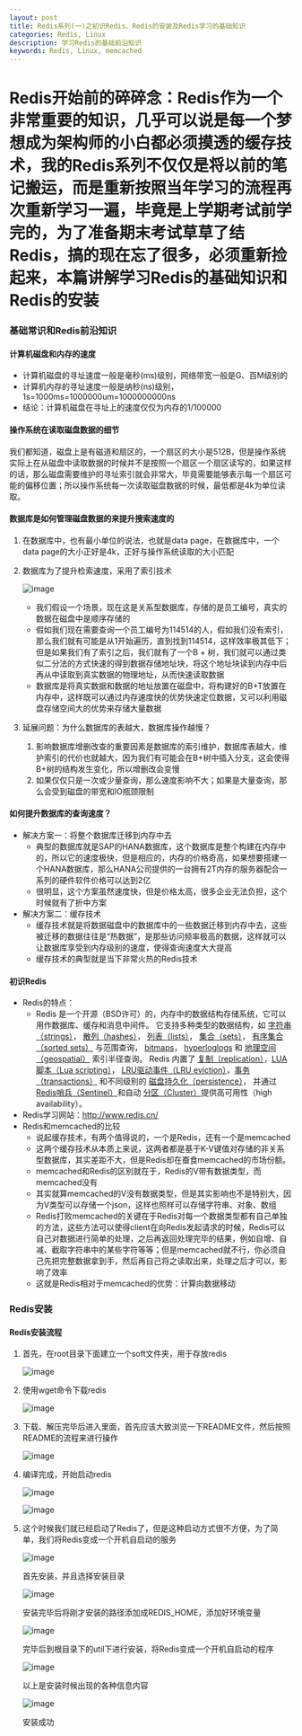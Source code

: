 ```yaml
---
layout: post
title: Redis系列(一)之初识Redis、Redis的安装及Redis学习的基础知识
categories: Redis, Linux
description: 学习Redis的基础前沿知识
keywords: Redis, Linux, memcached
---
```


Redis开始前的碎碎念：Redis作为一个非常重要的知识，几乎可以说是每一个梦想成为架构师的小白都必须摸透的缓存技术，我的Redis系列不仅仅是将以前的笔记搬运，而是重新按照当年学习的流程再次重新学习一遍，毕竟是上学期考试前学完的，为了准备期末考试草草了结Redis，搞的现在忘了很多，必须重新捡起来，本篇讲解学习Redis的基础知识和Redis的安装
======

### 基础常识和Redis前沿知识

#### 计算机磁盘和内存的速度

- 计算机磁盘的寻址速度一般是毫秒(ms)级别，网络带宽一般是G、百M级别的
- 计算机内存的寻址速度一般是纳秒(ns)级别，1s=1000ms=1000000um=1000000000ns
- 结论：计算机磁盘在寻址上的速度仅仅为内存的1/100000

#### 操作系统在读取磁盘数据的细节

我们都知道，磁盘上是有磁道和扇区的，一个扇区的大小是512B，但是操作系统实际上在从磁盘中读取数据的时候并不是按照一个扇区一个扇区读写的，如果这样的话，那么磁盘需要维护的寻址索引就会非常大，毕竟需要能够表示每一个扇区可能的偏移位置；所以操作系统每一次读取磁盘数据的时候，最低都是4k为单位读取。

#### 数据库是如何管理磁盘数据的来提升搜索速度的

1. 在数据库中，也有最小单位的说法，也就是data page，在数据库中，一个data page的大小正好是4k，正好与操作系统读取的大小匹配

2. 数据库为了提升检索速度，采用了索引技术

   ![image](\images\posts\Redis\2021-1-22-Redis系列一之初识Redis-1.jpg)

   - 我们假设一个场景，现在这是关系型数据库，存储的是员工编号，真实的数据在磁盘中是顺序存储的
   - 假如我们现在需要查询一个员工编号为114514的人，假如我们没有索引，那么我们就有可能是从1开始遍历，直到找到114514，这样效率极其低下；但是如果我们有了索引之后，我们就有了一个B + 树，我们就可以通过类似二分法的方式快速的得到数据存储地址块，将这个地址块读到内存中后再从中读取到真实数据的物理地址，从而快速读取数据
   - 数据库是将真实数据和数据的地址放置在磁盘中，将构建好的B+T放置在内存中，这样既可以通过内存速度快的优势快速定位数据，又可以利用磁盘存储空间大的优势来存储大量数据

3. 延展问题：为什么数据库的表越大，数据库操作越慢？

   1. 影响数据库增删改查的重要因素是数据库的索引维护，数据库表越大，维护索引的代价也就越大，因为我们有可能会在B+树中插入分支，这会使得B+树的结构发生变化，所以增删改会变慢
   2. 如果仅仅只是一次或少量查询，那么速度影响不大；如果是大量查询，那么会受到磁盘的带宽和IO瓶颈限制

#### 如何提升数据库的查询速度？

- 解决方案一：将整个数据库迁移到内存中去
  - 典型的数据库就是SAP的HANA数据库，这个数据库是整个构建在内存中的，所以它的速度极快，但是相应的，内存的价格奇高，如果想要搭建一个HANA数据库，那么HANA公司提供的一台拥有2T内存的服务器配合一系列的硬件软件价格可以达到2亿
  - 很明显，这个方案虽然速度快，但是价格太高，很多企业无法负担，这个时候就有了折中方案
- 解决方案二：缓存技术
  - 缓存技术就是将数据磁盘中的数据库中的一些数据迁移到内存中去，这些被迁移的数据往往是“热数据”，是那些访问频率极高的数据，这样就可以让数据库享受到内存级别的速度，使得查询速度大大提高
  - 缓存技术的典型就是当下非常火热的Redis技术

#### 初识Redis

- Redis的特点：
  - Redis 是一个开源（BSD许可）的，内存中的数据结构存储系统，它可以用作数据库、缓存和消息中间件。 它支持多种类型的数据结构，如 [字符串（strings）](http://www.redis.cn/topics/data-types-intro.html#strings)， [散列（hashes）](http://www.redis.cn/topics/data-types-intro.html#hashes)， [列表（lists）](http://www.redis.cn/topics/data-types-intro.html#lists)， [集合（sets）](http://www.redis.cn/topics/data-types-intro.html#sets)， [有序集合（sorted sets）](http://www.redis.cn/topics/data-types-intro.html#sorted-sets) 与范围查询， [bitmaps](http://www.redis.cn/topics/data-types-intro.html#bitmaps)， [hyperloglogs](http://www.redis.cn/topics/data-types-intro.html#hyperloglogs) 和 [地理空间（geospatial）](http://www.redis.cn/commands/geoadd.html) 索引半径查询。 Redis 内置了 [复制（replication）](http://www.redis.cn/topics/replication.html)，[LUA脚本（Lua scripting）](http://www.redis.cn/commands/eval.html)， [LRU驱动事件（LRU eviction）](http://www.redis.cn/topics/lru-cache.html)，[事务（transactions）](http://www.redis.cn/topics/transactions.html) 和不同级别的 [磁盘持久化（persistence）](http://www.redis.cn/topics/persistence.html)， 并通过 [Redis哨兵（Sentinel）](http://www.redis.cn/topics/sentinel.html)和自动 [分区（Cluster）](http://www.redis.cn/topics/cluster-tutorial.html)提供高可用性（high availability）。
- Redis学习网站：http://www.redis.cn/
- Redis和memcached的比较
  - 说起缓存技术，有两个值得说的，一个是Redis，还有一个是memcached
  - 这两个缓存技术从本质上来说，这两者都是基于K-V键值对存储的非关系型数据库，其实差距不大，但是Redis却在蚕食memcached的市场份额。
  - memcached和Redis的区别就在于，Redis的V带有数据类型，而memcached没有
  - 其实就算memcached的V没有数据类型，但是其实影响也不是特别大，因为V类型可以存储一个json，这样也照样可以存储字符串、对象、数组
  - Redis打败memcached的关键在于Redis对每一个数据类型都有自己单独的方法，这些方法可以使得client在向Redis发起请求的时候，Redis可以自己对数据进行简单的处理，之后再返回处理完毕的结果，例如自增、自减、截取字符串中的某些字符等等；但是memcached就不行，你必须自己先把完整数据拿到手，然后再自己将之读取出来，处理之后才可以，影响了效率
  - 这就是Redis相对于memcached的优势：计算向数据移动

### Redis安装

#### Redis安装流程

1. 首先，在root目录下面建立一个soft文件夹，用于存放redis

   ![image](\images\posts\Redis\2021-1-22-Redis系列一之初识Redis-2.jpg)

2. 使用wget命令下载redis

   ![image](\images\posts\Redis\2021-1-22-Redis系列一之初识Redis-3.jpg)

3. 下载、解压完毕后进入里面，首先应该大致浏览一下README文件，然后按照README的流程来进行操作

   ![image](\images\posts\Redis\2021-1-22-Redis系列一之初识Redis-4.jpg)

4. 编译完成，开始启动redis

   ![image](\images\posts\Redis\2021-1-22-Redis系列一之初识Redis-5.jpg)

   ![image](\images\posts\Redis\2021-1-22-Redis系列一之初识Redis-6.jpg)

5. 这个时候我们就已经启动了Redis了，但是这种启动方式很不方便，为了简单，我们将Redis变成一个开机自启动的服务

   ![image](\images\posts\Redis\2021-1-22-Redis系列一之初识Redis-9.jpg)

   首先安装，并且选择安装目录

   ![image](\images\posts\Redis\2021-1-22-Redis系列一之初识Redis-8.jpg)

   安装完毕后将刚才安装的路径添加成REDIS_HOME，添加好环境变量

   ![image](\images\posts\Redis\2021-1-22-Redis系列一之初识Redis-7.jpg)

   完毕后到根目录下的util下进行安装，将Redis变成一个开机自启动的程序

   ![image](\images\posts\Redis\2021-1-22-Redis系列一之初识Redis-10.jpg)

   以上是安装时候出现的各种信息内容

   ![image](\images\posts\Redis\2021-1-22-Redis系列一之初识Redis-11.jpg)

   安装成功
